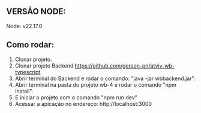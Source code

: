 ## VERSÃO NODE:

Node: v22.17.0

## Como rodar:

1. Clonar projeto.
2. Clonar projeto Backend https://github.com/gerson-pn/atviv-wb-typescript.
3. Abrir terminal do Backend e rodar o comando: "java -jar wbbackend.jar".
4. Abrir terminal na pasta do projeto wb-4 e rodar o comando "npm install".
5. E iniciar o projeto com o comando "npm run dev" 
6. Acessar a apicação no endereço: http://localhost:3000